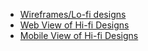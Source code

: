- [Wireframes/Lo-fi designs](https://github.com/zuri-training/Team_26_Repo-Proj_Price_Compare/issues/36)
- [Web View of Hi-fi Designs](https://github.com/zuri-training/Team_26_Repo-Proj_Price_Compare/issues/24)
- [Mobile View of Hi-fi Designs](https://github.com/zuri-training/Team_26_Repo-Proj_Price_Compare/issues/27)
